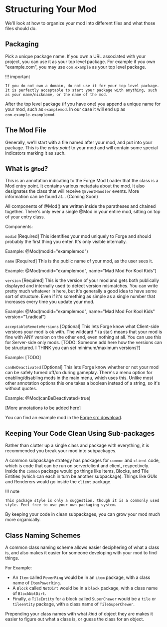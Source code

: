 Structuring Your Mod
====================

We'll look at how to organize your mod into different files and what those files should do.

Packaging
---------

Pick a unique package name. If you own a URL associated with your project, you can use it as your top level package. For example if you own "example.com", you may use `com.example` as your top level package.

!!! important

    If you do not own a domain, do not use it for your top level package. It is perfectly acceptable to start your package with anything, such as your name/nickname, or the name of the mod.

After the top level package (if you have one) you append a unique name for your mod, such as `examplemod`. In our case it will end up as `com.example.examplemod`.

The Mod File
------------

Generally, we'll start with a file named after your mod, and put into your package. This is the *entry point* to your mod
and will contain some special indicators marking it as such.

What is `@Mod`?
-------------

This is an annotation indicating to the Forge Mod Loader that the class is a Mod entry point. It contains various metadata about the mod. It also designates the class that will receive `@EventHandler` events. More information can be found at... (Coming Soon)

All components of @Mod() are written inside the paratheses and chained together. There's only ever a single @Mod in your entire mod, sitting on top of your entry class.

Components:

`modid` [Required]
This identifies your mod uniquely to Forge and should probably the first thing you enter. It's only visible internally.

Example: @Mod(modid="examplemod")

`name` [Required]
This is the public name of your mod, as the user sees it.

Example: @Mod(modid="examplemod", name="Mad Mod For Kool Kids")

`version` [Required]
This is the version of your mod and gets both publically displayed and internally used to detect version mismatches.
You can write pretty much whatever in here, but it's generally a good idea to have some sort of structure. Even if it's something as simple as a single number that increases every time you update your mod.

Example: @Mod(modid="examplemod", name="Mad Mod For Kool Kids" version="1.radical")

`acceptableRemoteVersions` [Optional]
This lets Forge know what Client-side versions your mod is ok with. The wildcard * (a star) means that your mod is fine with ANY version on the other end, even nothing at all. You can use this for Server-side only mods.
[TODO: Someone add here how the versions can be structured. I THINK you can set minimum/maximum versions?]

Example: [TODO]

`canBeDeactivated` [Optional]
This lets Forge know whether or not your mod can be safely turned off/on during gameplay. There's a menu option for enabling/disabling mods in the main menu, which uses this. Unlike most other annotation options this one takes a boolean instead of a string, so it's without quotes.

Example: @Mod(canBeDeactivated=true)

[More annotations to be added here]

You can find an example mod in the [Forge src download](http://files.minecraftforge.net/).

Keeping Your Code Clean Using Sub-packages
------------------------------------------

Rather than clutter up a single class and package with everything, it is recommended you break your mod into subpackages.

A common subpackage strategy has packages for `common` and `client` code, which is code that can be run on server/client and client, respectively. Inside the `common` package would go things like Items, Blocks, and Tile Entities (which can each in turn be another subpackage). Things like GUIs and Renderers would go inside the `client` package.

!!! note

    This package style is only a suggestion, though it is a commonly used style. Feel free to use your own packaging system.

By keeping your code in clean subpackages, you can grow your mod much more organically.

Class Naming Schemes
--------------------

A common class naming scheme allows easier deciphering of what a class is, and also makes it easier for someone developing with your mod to find things.

For Example:

* An `Item` called `PowerRing` would be in an `item` package, with a class name of `ItemPowerRing`.
* A `Block` called `NotDirt` would be in a `block` package, with a class name of `BlockNotDirt`.
* Finally, a `TileEntity` for a block called `SuperChewer` would be a `tile` or `tileentity` package, with a class name of `TileSuperChewer`.

Prepending your class names with what *kind* of object they are makes it easier to figure out what a class is, or guess the class for an object.

